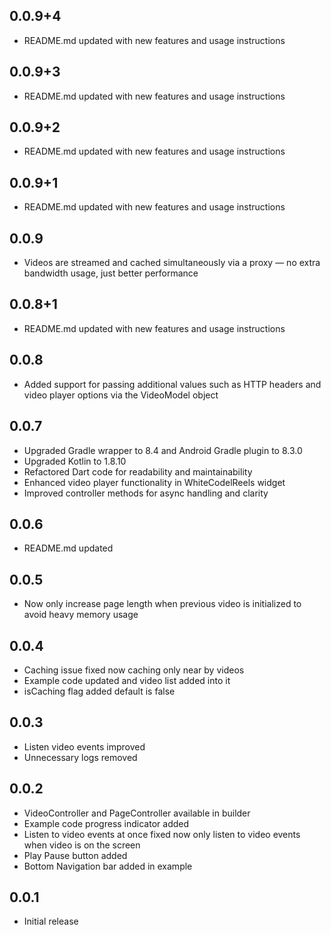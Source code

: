 ## 0.0.9+4

- README.md updated with new features and usage instructions

## 0.0.9+3

- README.md updated with new features and usage instructions

## 0.0.9+2

- README.md updated with new features and usage instructions

## 0.0.9+1

- README.md updated with new features and usage instructions

## 0.0.9

- Videos are streamed and cached simultaneously via a proxy — no extra bandwidth usage, just better performance

## 0.0.8+1

- README.md updated with new features and usage instructions

## 0.0.8

- Added support for passing additional values such as HTTP headers and video player options via the VideoModel object

## 0.0.7

- Upgraded Gradle wrapper to 8.4 and Android Gradle plugin to 8.3.0
- Upgraded Kotlin to 1.8.10
- Refactored Dart code for readability and maintainability
- Enhanced video player functionality in WhiteCodelReels widget
- Improved controller methods for async handling and clarity

## 0.0.6

- README.md updated

## 0.0.5

- Now only increase page length when previous video is initialized to avoid heavy memory usage

## 0.0.4

- Caching issue fixed now caching only near by videos
- Example code updated and video list added into it
- isCaching flag added default is false

## 0.0.3

- Listen video events improved
- Unnecessary logs removed

## 0.0.2

- VideoController and PageController available in builder
- Example code progress indicator added
- Listen to video events at once fixed now only listen to video events when video is on the screen
- Play Pause button added
- Bottom Navigation bar added in example

## 0.0.1

- Initial release
